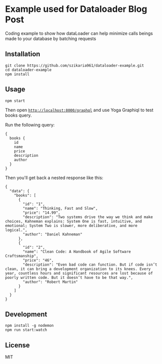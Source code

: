# Example used for Dataloader Blog Post

Coding example to show how dataLoader can help minimize calls beings made to your database by batching requests

## Installation

```
git clone https://github.com/szikaria961/dataloader-example.git
cd dataloader-example
npm install
```

## Usage

```
npm start
```

Then open [`http://localhost:8000/graphql`](http://localhost:8000/graphql) and use Yoga Graphiql to test books query.

Run the following query:

```
{
  books {
    id
    name
    price
    description
    author
  }
}
```

Then you'll get back a nested response like this:

```
{
  "data": {
    "books": [
      {
        "id": "1",
        "name": "Thinking, Fast and Slow",
        "price": "14.99",
        "description": "Two systems drive the way we think and make choices, Kahneman explains: System One is fast, intuitive, and emotional; System Two is slower, more deliberative, and more logical.",
        "author": "Daniel Kahneman"
      },
      {
        "id": "2",
        "name": "Clean Code: A Handbook of Agile Software Craftsmanship",
        "price": "46",
        "description": "Even bad code can function. But if code isn’t clean, it can bring a development organization to its knees. Every year, countless hours and significant resources are lost because of poorly written code. But it doesn’t have to be that way.",
        "author": "Robert Martin"
      }
    ]
  }
}
```

## Development

```
npm install -g nodemon
npm run start:watch
```

## License

MIT
